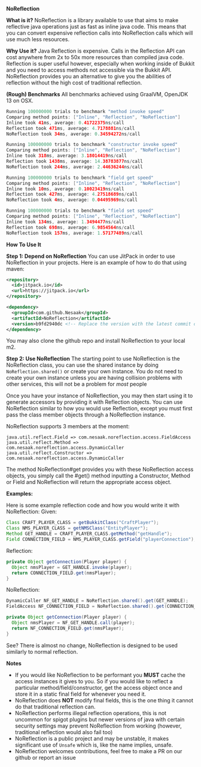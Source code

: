 __**NoReflection**__

**What is it?**
NoReflection is a library available to use that aims to make reflective java operations just as fast as inline java code. This means that you can convert expensive reflection calls into NoReflection calls which will use much less resources.

**Why Use it?**
Java Reflection is expensive.  Calls in the Reflection API can cost anywhere from 2x to 50x more resources than compiled java code. Reflection is super useful however, especially when working inside of Bukkit and you need to access methods not accessible via the Bukkit API. NoReflection provides you an alternative to give you the abilities of reflection without the high cost of traditional reflection. 

**(Rough) Benchmarks**
All benchmarks achieved using GraalVM, OpenJDK 13 on OSX.
```java
Running 100000000 trials to benchmark "method invoke speed"
Comparing method points: ["Inline", "Reflection", "NoReflection"]
Inline took 41ms, average: 0.41722375ns/call
Reflection took 471ms, average: 4.7178881ns/call
NoReflection took 34ms, average: 0.34594272ns/call

Running 100000000 trials to benchmark "constructor invoke speed"
Comparing method points: ["Inline", "Reflection", "NoReflection"]
Inline took 318ms, average: 3.18014419ns/call
Reflection took 1438ms, average: 14.38783877ns/call
NoReflection took 244ms, average: 2.44636244ns/call

Running 100000000 trials to benchmark "field get speed"
Comparing method points: ["Inline", "Reflection", "NoReflection"]
Inline took 10ms, average: 0.10023419ns/call
Reflection took 427ms, average: 4.27518689ns/call
NoReflection took 4ms, average: 0.04495969ns/call

Running 100000000 trials to benchmark "field set speed"
Comparing method points: ["Inline", "Reflection", "NoReflection"]
Inline took 134ms, average: 1.3494477ns/call
Reflection took 698ms, average: 6.9854564ns/call
NoReflection took 157ms, average: 1.57177489ns/call
```

**How To Use It**

**Step 1: Depend on NoReflection**
You can use JitPack in order to use NoReflection in your projects. Here is an example of how to do that using maven:

```xml
<repository>
  <id>jitpack.io</id>
  <url>https://jitpack.io</url>
</repository>
```

```xml
<dependency>
  <groupId>com.github.Nesaak</groupId>
  <artifactId>NoReflection</artifactId>
  <version>b9fd2940dc <!-- Replace the version with the latest commit on github--> </version>
</dependency>
```

You may also clone the github repo and install NoReflection to your local m2.

**Step 2: Use NoReflection**
The starting point to use NoReflection is the NoReflection class, you can use the shared instance by doing `NoReflection.shared()` or create your own instance. You do not need to create your own instance unless you are having collision problems with other services, this will not be a problem for *most* people

Once you have your instance of NoReflection, you may then start using it to generate accessors by providing it with Reflection objects. You can use NoReflection similar to how you would use Reflection, except you must first pass the class member objects through a NoReflection instance.

NoReflection supports 3 members at the moment:
```
java.util.reflect.Field => com.nesaak.noreflection.access.FieldAccess
java.util.reflect.Method => com.nesaak.noreflection.access.DynamicCaller
java.util.reflect.Constructor => com.nesaak.noreflection.access.DynamicCaller
```
The method NoReflection#get provides you with these NoReflection access objects, you simply call the #get() method inputting a Constructor, Method or Field and NoReflection will return the appropriate access object.

**Examples:**

Here is some example reflection code and how you would write it with NoReflection:
Given:
```java
Class CRAFT_PLAYER_CLASS = getBukkitClass("CraftPlayer");
Class NMS_PLAYER_CLASS = getNMSClass("EntityPlayer");
Method GET_HANDLE = CRAFT_PLAYER_CLASS.getMethod("getHandle");
Field CONNECTION_FIELD = NMS_PLAYER_CLASS.getField("playerConnection");
```

Reflection:
```java
private Object getConnection(Player player) {
  Object nmsPlayer = GET_HANDLE.invoke(player);
  return CONNECTION_FIELD.get(nmsPlayer);
}
```

NoReflection:
```java
DynamicCaller NF_GET_HANDLE = NoReflection.shared().get(GET_HANDLE);
FieldAccess NF_CONNECTION_FIELD = NoReflection.shared().get(CONNECTION_FIELD);

private Object getConnection(Player player) {
  Object nmsPlayer = NF_GET_HANDLE.call(player);
  return NF_CONNECTION_FIELD.get(nmsPlayer);
}
```

See? There is almost no change, NoReflection is designed to be used similarly to normal reflection.

**Notes**
- If you would like NoReflection to be performant you **MUST** cache the access instances it gives to you. So if you would like to reflect a particular method/field/constructor, get the access object once and store it in a static final field for whenever you need it.
- NoReflection does **NOT** modify final fields, this is the one thing it cannot do that traditional reflection can. 
- NoReflection performs illegal reflection operations, this is not uncommon for spigot plugins but newer versions of java with certain security settings may prevent NoReflection from working (however, traditional reflection would also fail too)
- NoReflection is a public project and may be unstable, it makes significant use of `Unsafe` which is, like the name implies, unsafe. 
- NoReflection welcomes contributions, feel free to make a PR on our github or report an issue
